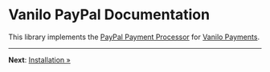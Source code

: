 # Vanilo PayPal Documentation

This library implements the [PayPal Payment Processor](https://paypal.com) for
[Vanilo Payments](https://vanilo.io/docs/master/payments).

---

**Next**: [Installation &raquo;](installation.md)
